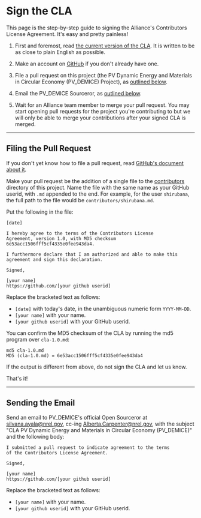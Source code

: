 Sign the CLA
=============

This page is the step-by-step guide to signing the Alliance's 
Contributors License Agreement. It's easy and pretty painless!

1. First and foremost, read [the current version of the
   CLA](cla-1.0.md). It is written to be as close to plain
   English as possible.

2. Make an account on [GitHub](https://github.com/) if you don't already
   have one.

3. File a pull request on this project (the PV Dynamic Energy and Materials in 
   Circular Economy (PV_DEMICE) Project), as [outlined below](#filing-the-pull-request).

4. Email the PV_DEMICE Sourceror, as [outlined below](#sending-the-email).

5. Wait for an Alliance team member to merge your pull request. You may start
   opening pull requests for the project you're contributing to but we will
   only be able to merge your contributions after your signed CLA is merged.


* * * * * * * * * * * * * * * * * * * * * * * * * * * * * * * *

Filing the Pull Request
-----------------------

If you don't yet know how to file a pull request, read [GitHub's
document about it](https://help.github.com/articles/using-pull-requests).

Make your pull request be the addition of a single file to the
[contributors](contributors) directory of this project. Name the file
with the same name as your GitHub userid, with `.md` appended to the
end. For example, for the user `shirubana`, the full path to the file
would be `contributors/shirubana.md`.

Put the following in the file:

```
[date]

I hereby agree to the terms of the Contributors License
Agreement, version 1.0, with MD5 checksum
6e53acc1506fff5cf4335e0fee943da4.

I furthermore declare that I am authorized and able to make this
agreement and sign this declaration.

Signed,

[your name]
https://github.com/[your github userid]
```

Replace the bracketed text as follows:

* `[date]` with today's date, in the unambiguous numeric form `YYYY-MM-DD`.
* `[your name]` with your name.
* `[your github userid]` with your GitHub userid.

You can confirm the MD5 checksum of the CLA by running the md5 program over `cla-1.0.md`:

```
md5 cla-1.0.md
MD5 (cla-1.0.md) = 6e53acc1506fff5cf4335e0fee943da4
```

If the output is different from above, do not sign the CLA and let us know.

That's it!

* * * * * * * * * * * * * * * * * * * * * * * * * * * * * * * *

Sending the Email
-----------------

Send an email to PV_DEMICE's official Open Sourceror
at [silvana.ayala@nrel.gov](mailto:silvana.ayala@nrel.gov), 
cc-ing [Alberta.Carpenter@nrel.gov](mailto:Alberta.Carpenter@nrel.gov), with
the subject "CLA PV Dynamic Energy and Materials in Circular Economy (PV_DEMICE)" 
and the following body:

```
I submitted a pull request to indicate agreement to the terms
of the Contributors License Agreement.

Signed,

[your name]
https://github.com/[your github userid]
```

Replace the bracketed text as follows:

* `[your name]` with your name.
* `[your github userid]` with your GitHub userid.

